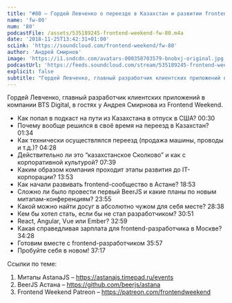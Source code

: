 ```yaml
---
title: "#80 – Гордей Левченко о переезде в Казахстан и развитии frontend-сообщества в Астане"
name: 'fw-80'
num: '80'
podcastFile: /assets/535189245-frontend-weekend-fw-80.m4a
date: '2018-11-25T13:42:31+01:00'
scLink: 'https://soundcloud.com/frontend-weekend/fw-80'
author: 'Андрей Смирнов'
image: 'https://i1.sndcdn.com/avatars-000358703579-bnobxj-original.jpg'
podcastUrl: 'https://feeds.soundcloud.com/stream/535189245-frontend-weekend-fw-80.m4a'
explicit: false
subtitle: "Гордей Левченко, главный разработчик клиентских приложений в компании BTS Digital, в гостях у Андрея Смирнова из Frontend Weekend. "
---
```

Гордей Левченко, главный разработчик клиентских приложений в компании BTS Digital, в гостях у Андрея Смирнова из Frontend Weekend. 

- Как попал в подкаст на пути из Казахстана в отпуск в США? <timecode>00:30</timecode>
- Почему вообще решился в своё время на переезд в Казахстан? <timecode>01:34</timecode>
- Как технически осуществлялся переезд (продажа машины, проводы и т.д.)? <timecode>04:28</timecode>
- Действительно ли это “казахстанское Сколково” и как с корпоративной культурой? <timecode>07:39</timecode>
- Каким образом компания проходит этапы развития до IT-корпорации? <timecode>13:53</timecode>
- Как начали развивать frontend-сообщество в Астане? <timecode>18:53</timecode>
- Сложно ли было провести первый BeerJS и какие планы по новым митапам-конференциям? <timecode>23:55</timecode>
- Какой можно найти досуг в абсолютно чужом для себя месте? <timecode>28:38</timecode>
- Кем бы хотел стать, если бы не стал разработчиком? <timecode>30:51</timecode>
- React, Angular, Vue или Ember? <timecode>32:59</timecode>
- Какая справедливая зарплата для frontend-разработчика в Москве? <timecode>34:28</timecode>
- Готовим вместе с frontend-разработчиком <timecode>35:57</timecode>
- Пробуйте себя в новом! <timecode>37:17</timecode>

Ссылки по теме:
1) Митапы AstanaJS – https://astanajs.timepad.ru/events
2) BeerJS Астана – https://github.com/beerjs/astana
3) Frontend Weekend Patreon – https://patreon.com/frontendweekend
